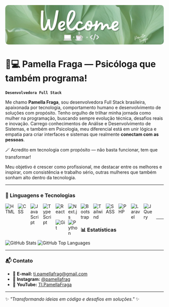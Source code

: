 <p align="center">
  <img src="https://raw.githubusercontent.com/pamellafraga/pamellafraga/main/pamellafrag.png" alt="Welcome banner" style="border-radius: 10px;" />
</p>

# 🧠💻 Pamella Fraga — Psicóloga que também programa!

**`Desenvolvedora Full Stack`**

Me chamo **Pamella Fraga**, sou desenvolvedora Full Stack brasileira, apaixonada por tecnologia, comportamento humano e desenvolvimento de soluções com propósito. Tenho orgulho de trilhar minha jornada como mulher na programação, buscando sempre evolução técnica, desafios reais e inovação. Carrego conhecimentos de Análise e Desenvolvimento de Sistemas, e também em Psicologia, meu diferencial está em unir lógica e empatia para criar interfaces e sistemas que realmente **conectam com as pessoas**.

 🪄 Acredito em tecnologia com propósito — não basta funcionar, tem que transformar!

Meu objetivo é crescer como profissional, me destacar entre os melhores e inspirar, com consistência e trabalho sério, outras mulheres que também sonham alto dentro da tecnologia.



---

### 🤖 Linguagens e Tecnologias

<img align="left" alt="HTML" title="HTML" width="30px" style="padding-right: 10px;" src="https://cdn.jsdelivr.net/gh/devicons/devicon@latest/icons/html5/html5-original.svg" />
<img align="left" alt="CSS" title="CSS" width="30px" style="padding-right: 10px;" src="https://cdn.jsdelivr.net/gh/devicons/devicon@latest/icons/css3/css3-original.svg" />
<img align="left" alt="JavaScript" title="JavaScript" width="30px" style="padding-right: 10px;" src="https://cdn.jsdelivr.net/gh/devicons/devicon@latest/icons/javascript/javascript-original.svg" />
<img align="left" alt="TypeScript" title="TypeScript" width="30px" style="padding-right: 10px;" src="https://cdn.jsdelivr.net/gh/devicons/devicon@latest/icons/typescript/typescript-original.svg" />
<img align="left" alt="React" title="React" width="30px" style="padding-right: 10px;" src="https://cdn.jsdelivr.net/gh/devicons/devicon@latest/icons/react/react-original.svg" />
<img align="left" alt="Next.js" title="Next.js" width="30px" style="padding-right: 10px;" src="https://cdn.jsdelivr.net/gh/devicons/devicon@latest/icons/nextjs/nextjs-original.svg" />
<img align="left" alt="Bootstrap" title="Bootstrap" width="30px" style="padding-right: 10px;" src="https://cdn.jsdelivr.net/gh/devicons/devicon@latest/icons/bootstrap/bootstrap-original.svg" />
<img align="left" alt="Tailwind" title="Tailwind" width="30px" style="padding-right: 10px;" src="https://cdn.jsdelivr.net/gh/devicons/devicon@latest/icons/tailwindcss/tailwindcss-original.svg" />
<img align="left" alt="SASS" title="SASS" width="30px" style="padding-right: 10px;" src="https://cdn.jsdelivr.net/gh/devicons/devicon@latest/icons/sass/sass-original.svg" />
<img align="left" alt="PHP" title="PHP" width="30px" style="padding-right: 10px;" src="https://cdn.jsdelivr.net/gh/devicons/devicon@latest/icons/php/php-original.svg" />
<img align="left" alt="Laravel" title="Laravel" width="30px" style="padding-right: 10px;" src="https://cdn.jsdelivr.net/gh/devicons/devicon@latest/icons/laravel/laravel-original.svg" />
<img align="left" alt="JQuery" title="JQuery" width="30px" style="padding-right: 10px;" src="https://cdn.jsdelivr.net/gh/devicons/devicon@latest/icons/jquery/jquery-original.svg" />
<img align="left" alt="Git" title="Git" width="30px" style="padding-right: 10px;" src="https://cdn.jsdelivr.net/gh/devicons/devicon@latest/icons/git/git-original.svg" />
<img align="left" alt="Python" title="Python" width="30px" style="padding-right: 10px;" src="https://cdn.jsdelivr.net/gh/devicons/devicon@latest/icons/python/python-original.svg" />

<br/>
<br/>


---

### 📊 Estatísticas

<p align="left">
  <img 
    alt="GitHub Stats" 
    height="180" 
    src="https://github-readme-stats.vercel.app/api?username=pamellafraga&show_icons=true&theme=tokyonight&include_all_commits=true&locale=pt-br" 
  />
  <img 
    alt="GitHub Top Languages" 
    height="180" 
    src="https://github-readme-stats.vercel.app/api/top-langs/?username=pamellafraga&theme=tokyonight&layout=compact&custom_title=Tecnologias&langs_count=9" 
  />
</p>

---

### 📬 Contato

- 📧 **E-mail:** [ti.pamellafrag@gmail.com](mailto:ti.pamellafrag@gmail.com)  
- 📸 **Instagram:** [@pamellafrag](https://www.instagram.com/pamellafrag)  
- 🎥 **YouTube:** [TI.PamellaFraga](https://www.youtube.com/@TI.PamellaFraga)

---

✨ _"Transformando ideias em código e desafios em soluções."_ ✨


